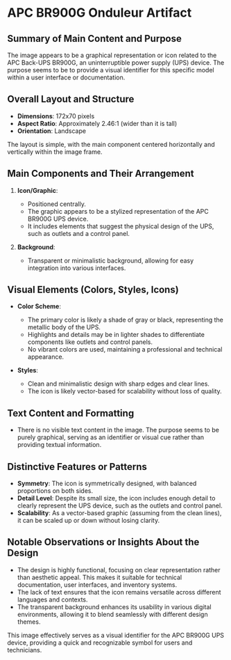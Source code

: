 # APC BR900G Onduleur Artifact

## Summary of Main Content and Purpose
The image appears to be a graphical representation or icon related to the APC Back-UPS BR900G, an uninterruptible power supply (UPS) device. The purpose seems to be to provide a visual identifier for this specific model within a user interface or documentation.

## Overall Layout and Structure

- **Dimensions**: 172x70 pixels
- **Aspect Ratio**: Approximately 2.46:1 (wider than it is tall)
- **Orientation**: Landscape

The layout is simple, with the main component centered horizontally and vertically within the image frame.

## Main Components and Their Arrangement

1. **Icon/Graphic**:
   - Positioned centrally.
   - The graphic appears to be a stylized representation of the APC BR900G UPS device.
   - It includes elements that suggest the physical design of the UPS, such as outlets and a control panel.

2. **Background**:
   - Transparent or minimalistic background, allowing for easy integration into various interfaces.

## Visual Elements (Colors, Styles, Icons)

- **Color Scheme**:
  - The primary color is likely a shade of gray or black, representing the metallic body of the UPS.
  - Highlights and details may be in lighter shades to differentiate components like outlets and control panels.
  - No vibrant colors are used, maintaining a professional and technical appearance.

- **Styles**:
  - Clean and minimalistic design with sharp edges and clear lines.
  - The icon is likely vector-based for scalability without loss of quality.

## Text Content and Formatting

- There is no visible text content in the image. The purpose seems to be purely graphical, serving as an identifier or visual cue rather than providing textual information.

## Distinctive Features or Patterns

- **Symmetry**: The icon is symmetrically designed, with balanced proportions on both sides.
- **Detail Level**: Despite its small size, the icon includes enough detail to clearly represent the UPS device, such as the outlets and control panel.
- **Scalability**: As a vector-based graphic (assuming from the clean lines), it can be scaled up or down without losing clarity.

## Notable Observations or Insights About the Design

- The design is highly functional, focusing on clear representation rather than aesthetic appeal. This makes it suitable for technical documentation, user interfaces, and inventory systems.
- The lack of text ensures that the icon remains versatile across different languages and contexts.
- The transparent background enhances its usability in various digital environments, allowing it to blend seamlessly with different design themes.

This image effectively serves as a visual identifier for the APC BR900G UPS device, providing a quick and recognizable symbol for users and technicians.